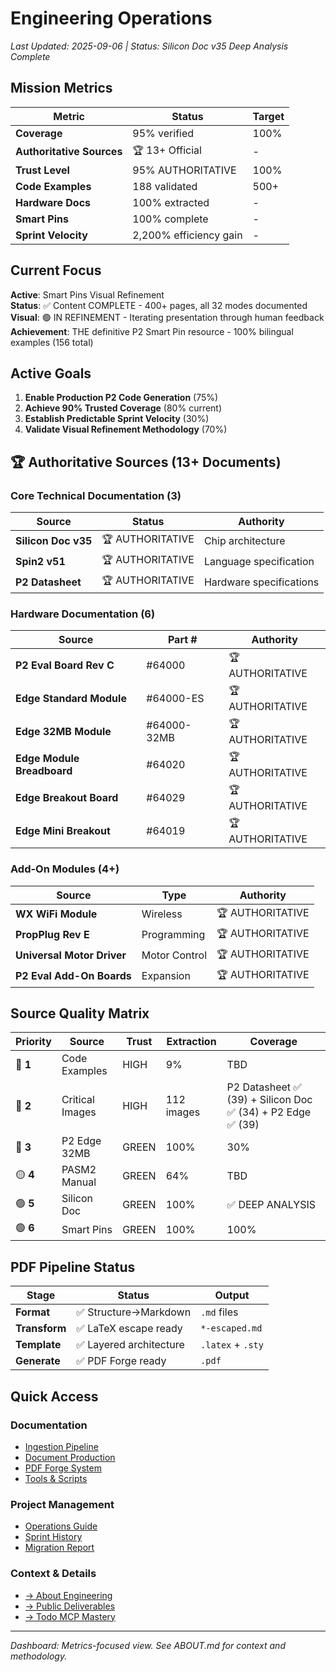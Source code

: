 # Engineering Operations

*Last Updated: 2025-09-06 | Status: Silicon Doc v35 Deep Analysis Complete*

## Mission Metrics

| Metric | Status | Target |
|--------|--------|--------|
| **Coverage** | 95% verified | 100% |
| **Authoritative Sources** | 🏆 13+ Official | - |
| **Trust Level** | 95% AUTHORITATIVE | 100% |
| **Code Examples** | 188 validated | 500+ |
| **Hardware Docs** | 100% extracted | - |
| **Smart Pins** | 100% complete | - |
| **Sprint Velocity** | 2,200% efficiency gain | - |

## Current Focus

**Active**: Smart Pins Visual Refinement  
**Status**: ✅ Content COMPLETE - 400+ pages, all 32 modes documented  
**Visual**: 🟢 IN REFINEMENT - Iterating presentation through human feedback  
**Achievement**: THE definitive P2 Smart Pin resource - 100% bilingual examples (156 total)

## Active Goals
1. **Enable Production P2 Code Generation** (75%)
2. **Achieve 90% Trusted Coverage** (80% current)
3. **Establish Predictable Sprint Velocity** (30%)
4. **Validate Visual Refinement Methodology** (70%)

## 🏆 Authoritative Sources (13+ Documents)

### Core Technical Documentation (3)
| Source | Status | Authority |
|--------|--------|----------|
| **Silicon Doc v35** | 🏆 AUTHORITATIVE | Chip architecture |
| **Spin2 v51** | 🏆 AUTHORITATIVE | Language specification |
| **P2 Datasheet** | 🏆 AUTHORITATIVE | Hardware specifications |

### Hardware Documentation (6)
| Source | Part # | Authority |
|--------|--------|----------|
| **P2 Eval Board Rev C** | #64000 | 🏆 AUTHORITATIVE |
| **Edge Standard Module** | #64000-ES | 🏆 AUTHORITATIVE |
| **Edge 32MB Module** | #64000-32MB | 🏆 AUTHORITATIVE |
| **Edge Module Breadboard** | #64020 | 🏆 AUTHORITATIVE |
| **Edge Breakout Board** | #64029 | 🏆 AUTHORITATIVE |
| **Edge Mini Breakout** | #64019 | 🏆 AUTHORITATIVE |

### Add-On Modules (4+)
| Source | Type | Authority |
|--------|------|----------|
| **WX WiFi Module** | Wireless | 🏆 AUTHORITATIVE |
| **PropPlug Rev E** | Programming | 🏆 AUTHORITATIVE |
| **Universal Motor Driver** | Motor Control | 🏆 AUTHORITATIVE |
| **P2 Eval Add-On Boards** | Expansion | 🏆 AUTHORITATIVE |

## Source Quality Matrix

| Priority | Source | Trust | Extraction | Coverage |
|----------|--------|-------|------------|----------|
| 🔴 **1** | Code Examples | HIGH | 9% | TBD |
| 🔴 **2** | Critical Images | HIGH | 112 images | P2 Datasheet ✅ (39) + Silicon Doc ✅ (34) + P2 Edge ✅ (39) |
| 🔴 **3** | P2 Edge 32MB | GREEN | 100% | 30% |
| 🟡 **4** | PASM2 Manual | GREEN | 64% | TBD |
| 🟢 **5** | Silicon Doc | GREEN | 100% | ✅ DEEP ANALYSIS |
| 🟢 **6** | Smart Pins | GREEN | 100% | 100% |

## PDF Pipeline Status

| Stage | Status | Output |
|-------|--------|--------|
| **Format** | ✅ Structure→Markdown | `.md` files |
| **Transform** | ✅ LaTeX escape ready | `*-escaped.md` |
| **Template** | ✅ Layered architecture | `.latex` + `.sty` |
| **Generate** | ✅ PDF Forge ready | `.pdf` |

## Quick Access

### Documentation
- [Ingestion Pipeline](ingestion/)
- [Document Production](document-production/)
- [PDF Forge System](pdf-forge/)
- [Tools & Scripts](tools/)

### Project Management
- [Operations Guide](operations/)
- [Sprint History](history/sprints/)
- [Migration Report](operations/migration/MIGRATION-COMPLETE.md)

### Context & Details
- [→ About Engineering](ABOUT.md)
- [→ Public Deliverables](../deliverables/)
- [→ Todo MCP Mastery](.todo-mcp/mastery/)

---
*Dashboard: Metrics-focused view. See ABOUT.md for context and methodology.*